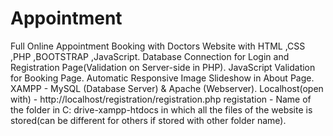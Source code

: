 # Appointment
Full Online Appointment Booking with Doctors Website with HTML ,CSS ,PHP ,BOOTSTRAP ,JavaScript. 
Database Connection for Login and Registration Page(Validation on Server-side in PHP).
JavaScript Validation for Booking Page.
Automatic Responsive Image Slideshow in About Page.
XAMPP - MySQL (Database Server) & Apache (Webserver).
Localhost(open with) - http://localhost/registration/registration.php
registation - Name of the folder in C: drive-xampp-htdocs in which all the files of the website is stored(can be different for others if stored with other folder name).
